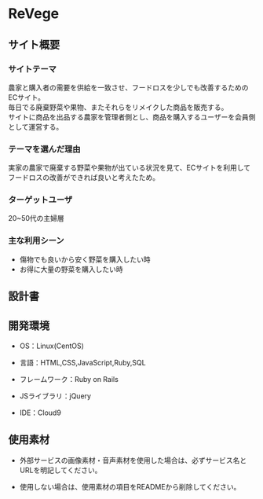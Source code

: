 # ReVege


## サイト概要

### サイトテーマ
農家と購入者の需要を供給を一致させ、フードロスを少しでも改善するためのECサイト。<br>
毎日でる廃棄野菜や果物、またそれらをリメイクした商品を販売する。<br>
サイトに商品を出品する農家を管理者側とし、商品を購入するユーザーを会員側として運営する。



### テーマを選んだ理由
実家の農家で廃棄する野菜や果物が出ている状況を見て、ECサイトを利用してフードロスの改善ができれば良いと考えたため。



### ターゲットユーザ
20~50代の主婦層


### 主な利用シーン
- 傷物でも良いから安く野菜を購入したい時
- お得に大量の野菜を購入したい時


## 設計書



## 開発環境

- OS：Linux(CentOS)

- 言語：HTML,CSS,JavaScript,Ruby,SQL

- フレームワーク：Ruby on Rails

- JSライブラリ：jQuery

- IDE：Cloud9



## 使用素材

- 外部サービスの画像素材・音声素材を使用した場合は、必ずサービス名とURLを明記してください。

- 使用しない場合は、使用素材の項目をREADMEから削除してください。
